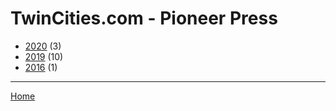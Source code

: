 # TwinCities.com - Pioneer Press

  * [2020](./twincities-com-pioneer-press-2020.md/) (3)
  * [2019](./twincities-com-pioneer-press-2019.md/) (10)
  * [2016](./twincities-com-pioneer-press-2016.md/) (1)

----

[Home](../)
